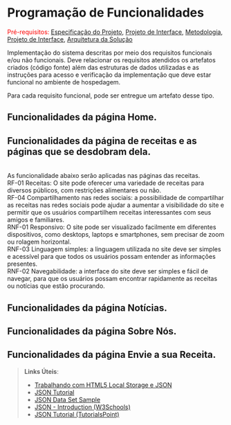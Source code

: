 # Programação de Funcionalidades

<span style="color:red">Pré-requisitos: <a href="2-Especificação do Projeto.md"> Especificação do Projeto</a></span>, <a href="3-Projeto de Interface.md"> Projeto de Interface</a>, <a href="4-Metodologia.md"> Metodologia</a>, <a href="3-Projeto de Interface.md"> Projeto de Interface</a>, <a href="5-Arquitetura da Solução.md"> Arquitetura da Solução</a>

Implementação do sistema descritas por meio dos requisitos funcionais e/ou não funcionais. Deve relacionar os requisitos atendidos os artefatos criados (código fonte) além das estruturas de dados utilizadas e as instruções para acesso e verificação da implementação que deve estar funcional no ambiente de hospedagem.

Para cada requisito funcional, pode ser entregue um artefato desse tipo. 

<h2>Funcionalidades da página Home. </h2>

<h2>Funcionalidades da página de receitas e as páginas que se desdobram dela. </h2>
<br> As funcionalidade abaixo serão aplicadas nas páginas das receitas. 
<br> RF-01	Receitas: O site pode oferecer uma variedade de receitas para diversos públicos, com restrições alimentares ou não.
<br> RF-04	Compartilhamento nas redes sociais: a possibilidade de compartilhar as receitas nas redes sociais pode ajudar a aumentar a visibilidade do site e permitir que os usuários compartilhem receitas interessantes com seus amigos e familiares.
<br> RNF-01	Responsivo: O site pode ser visualizado facilmente em diferentes dispositivos, como desktops, laptops e smartphones, sem precisar de zoom ou rolagem horizontal.
<br> RNF-03	Linguagem simples: a linguagem utilizada no site deve ser simples e acessível para que todos os usuários possam entender as informações presentes.
<br> RNF-02	Navegabilidade: a interface do site deve ser simples e fácil de navegar, para que os usuários possam encontrar rapidamente as receitas ou notícias que estão procurando.
<br> 

<h2>Funcionalidades da página Notícias. </h2>

<h2>Funcionalidades da página Sobre Nós. </h2>

<h2>Funcionalidades da página Envie a sua Receita. </h2>

> **Links Úteis**:
>
> - [Trabalhando com HTML5 Local Storage e JSON](https://www.devmedia.com.br/trabalhando-com-html5-local-storage-e-json/29045)
> - [JSON Tutorial](https://www.w3resource.com/JSON)
> - [JSON Data Set Sample](https://opensource.adobe.com/Spry/samples/data_region/JSONDataSetSample.html)
> - [JSON - Introduction (W3Schools)](https://www.w3schools.com/js/js_json_intro.asp)
> - [JSON Tutorial (TutorialsPoint)](https://www.tutorialspoint.com/json/index.htm)